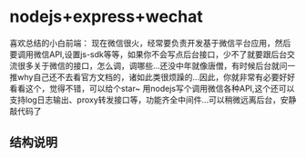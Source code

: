 # nodejs+express+wechat
喜欢总结的小白前端：
  现在微信很火，经常要负责开发基于微信平台应用，然后要调用微信API,设置js-sdk等等，如果你不会写点后台接口，少不了就要跟后台交流很多关于微信的接口，怎么调，调哪些...还没中年就像唐僧，有时候后台就问一推why自己还不去看官方文档的，诸如此类很烦躁的...因此，你就非常有必要好好看看这个，觉得不错，可以给个star~
  用nodejs写个调用微信各种API,这个还可以支持log日志输出、proxy转发接口等，功能齐全中间件...可以稍微远离后台，安静敲代码了
## 结构说明

